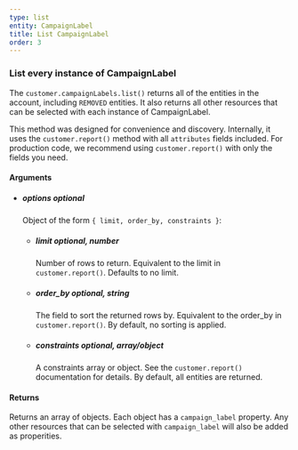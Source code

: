 ```yaml
---
type: list
entity: CampaignLabel 
title: List CampaignLabel 
order: 3
---
```


### List every instance of CampaignLabel 


The `customer.campaignLabels.list()` returns all of the entities in the account, including `REMOVED` entities. It also returns all other resources that can be selected with each instance of CampaignLabel.

This method was designed for convenience and discovery. Internally, it uses the `customer.report()` method with all `attributes` fields included. For production code, we recommend using `customer.report()` with only the fields you need.


#### Arguments

-   ##### options _optional_
    Object of the form `{ limit, order_by, constraints }`:
    -   ##### limit _optional, number_
        Number of rows to return. Equivalent to the limit in `customer.report()`. Defaults to no limit.
    -   ##### order_by _optional, string_
        The field to sort the returned rows by. Equivalent to the order_by in `customer.report()`. By default, no sorting is applied.
    -   ##### constraints _optional, array/object_
        A constraints array or object. See the `customer.report()` documentation for details. By default, all entities are returned.


#### Returns

Returns an array of objects.
Each object has a `campaign_label` property. Any other resources that can be selected with `campaign_label` will also be added as properities.
